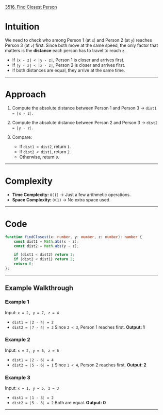 [3516. Find Closest Person](https://leetcode.com/problems/find-closest-person/)

# Intuition

We need to check who among Person 1 (at `x`) and Person 2 (at `y`) reaches Person 3 (at `z`) first. Since both move at the same speed, the only factor that matters is the **distance** each person has to travel to reach `z`.

* If `|x - z| < |y - z|`, Person 1 is closer and arrives first.
* If `|y - z| < |x - z|`, Person 2 is closer and arrives first.
* If both distances are equal, they arrive at the same time.

---

# Approach

1. Compute the absolute distance between Person 1 and Person 3 → `dist1 = |x - z|`.
2. Compute the absolute distance between Person 2 and Person 3 → `dist2 = |y - z|`.
3. Compare:

   * If `dist1 < dist2`, return `1`.
   * If `dist2 < dist1`, return `2`.
   * Otherwise, return `0`.

---

# Complexity

* **Time Complexity:** `O(1)` → Just a few arithmetic operations.
* **Space Complexity:** `O(1)` → No extra space used.

---

# Code

```typescript
function findClosest(x: number, y: number, z: number): number {
    const dist1 = Math.abs(x - z);
    const dist2 = Math.abs(y - z);

    if (dist1 < dist2) return 1;
    if (dist2 < dist1) return 2;
    return 0;
};

```

---

## Example Walkthrough

### Example 1

Input: `x = 2, y = 7, z = 4`

* `dist1 = |2 - 4| = 2`
* `dist2 = |7 - 4| = 3`
  Since `2 < 3`, Person 1 reaches first.
  **Output: 1**

### Example 2

Input: `x = 2, y = 5, z = 6`

* `dist1 = |2 - 6| = 4`
* `dist2 = |5 - 6| = 1`
  Since `1 < 4`, Person 2 reaches first.
  **Output: 2**

### Example 3

Input: `x = 1, y = 5, z = 3`

* `dist1 = |1 - 3| = 2`
* `dist2 = |5 - 3| = 2`
  Both are equal.
  **Output: 0**

---
